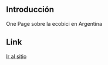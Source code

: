 ## Introducción

One Page sobre la ecobici en Argentina

## Link

[Ir al sitio](https://varas27.github.io/ecobici-onepage/)